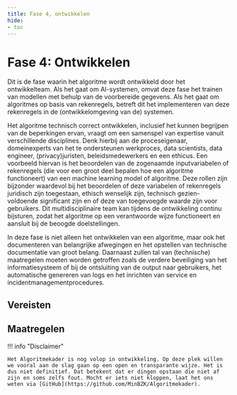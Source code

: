 ```yaml
--- 
title: Fase 4, ontwikkelen
hide:
- toc
---
```


# Fase 4: Ontwikkelen
Dit is de fase waarin het algoritme wordt ontwikkeld door het ontwikkelteam. 
Als het gaat om AI-systemen, omvat deze fase het trainen van modellen met behulp van de voorbereide gegevens.
Als het gaat om algoritmes op basis van rekenregels, betreft dit het implementeren van deze rekenregels in de (ontwikkelomgeving van de) systemen.  

Het algoritme technisch correct ontwikkelen, inclusief het kunnen begrijpen van de beperkingen ervan, vraagt om een samenspel van expertise vanuit verschillende disciplines. 
Denk hierbij aan de proceseigenaar, domeinexperts van het te ondersteunen werkproces, data scientists, data engineer, (privacy)juristen, beleidsmedewerkers en een ethicus. 
Een voorbeeld hiervan is het beoordelen van de zogenaamde inputvariabelen of rekenregels (die voor een groot deel bepalen hoe een algoritme functioneert) van een machine learning model of algoritme. 
Deze rollen zijn bijzonder waardevol bij het beoordelen of deze variabelen of rekenregels juridisch zijn toegestaan, ethisch wenselijk zijn, technisch gezien- voldoende significant zijn en of deze van toegevoegde waarde zijn voor gebruikers. 
Dit multidisciplinaire team kan tijdens de ontwikkeling continu bijsturen, zodat het algoritme op een verantwoorde wijze functioneert en aansluit bij de beoogde doelstellingen.  

In deze fase is niet alleen het ontwikkelen van een algoritme, maar ook het documenteren van belangrijke afwegingen en het opstellen van technische documentatie van groot belang. 
Daarnaast zullen tal van (technische) maatregelen moeten worden getroffen zoals de verdere beveiliging van het informatiesysteem of bij de ontsluiting van de output naar gebruikers, het automatische genereren van logs en het inrichten van service en incidentmanagementprocedures.  

## Vereisten

<!-- list_vereisten levenscyclus/ontwikkelen no-rol no-levenscyclus no-search no-onderwerp -->

## Maatregelen

<!-- list_maatregelen levenscyclus/ontwikkelen no-rol no-levenscyclus no-search no-onderwerp -->


!!! info "Disclaimer"

    Het Algoritmekader is nog volop in ontwikkeling. Op deze plek willen we vooral aan de slag gaan op een open en transparante wijze. Het is dus niet definitief. Dat betekent dat er dingen opstaan die niet af zijn en soms zelfs fout. Mocht er iets niet kloppen, laat het ons weten via [GitHub](https://github.com/MinBZK/Algoritmekader).
